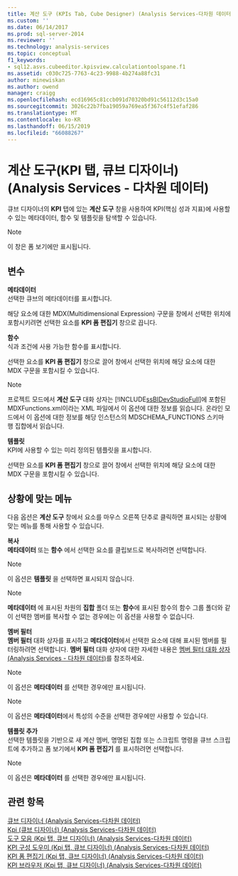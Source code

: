 ```yaml
---
title: 계산 도구 (KPIs Tab, Cube Designer) (Analysis Services-다차원 데이터) | Microsoft Docs
ms.custom: ''
ms.date: 06/14/2017
ms.prod: sql-server-2014
ms.reviewer: ''
ms.technology: analysis-services
ms.topic: conceptual
f1_keywords:
- sql12.asvs.cubeeditor.kpisview.calculationtoolspane.f1
ms.assetid: c030c725-7763-4c23-9988-4b274a88fc31
author: minewiskan
ms.author: owend
manager: craigg
ms.openlocfilehash: ecd16965c81ccb091d70320bd91c56112d3c15a0
ms.sourcegitcommit: 3026c22b7fba19059a769ea5f367c4f51efaf286
ms.translationtype: MT
ms.contentlocale: ko-KR
ms.lasthandoff: 06/15/2019
ms.locfileid: "66088267"
---
```

# <a name="calculation-tools-kpis-tab-cube-designer-analysis-services---multidimensional-data"></a>계산 도구(KPI 탭, 큐브 디자이너)(Analysis Services - 다차원 데이터)
  큐브 디자이너의 **KPI** 탭에 있는 **계산 도구** 창을 사용하여 KPI(핵심 성과 지표)에 사용할 수 있는 메타데이터, 함수 및 템플릿을 탐색할 수 있습니다.  
  
> [!NOTE]  
>  이 창은 폼 보기에만 표시됩니다.  
  
## <a name="options"></a>변수  
 **메타데이터**  
 선택한 큐브의 메타데이터를 표시합니다.  
  
 해당 요소에 대한 MDX(Multidimensional Expression) 구문을 창에서 선택한 위치에 포함시키려면 선택한 요소를 **KPI 폼 편집기** 창으로 끕니다.  
  
 **함수**  
 식과 조건에 사용 가능한 함수를 표시합니다.  
  
 선택한 요소를 **KPI 폼 편집기** 창으로 끌어 창에서 선택한 위치에 해당 요소에 대한 MDX 구문을 포함시킬 수 있습니다.  
  
> [!NOTE]  
>  프로젝트 모드에서 **계산 도구** 대화 상자는 [!INCLUDE[ssBIDevStudioFull](../includes/ssbidevstudiofull-md.md)]에 포함된 MDXFunctions.xml이라는 XML 파일에서 이 옵션에 대한 정보를 읽습니다. 온라인 모드에서 이 옵션에 대한 정보를 해당 인스턴스의 MDSCHEMA_FUNCTIONS 스키마 행 집합에서 읽습니다.  
  
 **템플릿**  
 KPI에 사용할 수 있는 미리 정의된 템플릿을 표시합니다.  
  
 선택한 요소를 **KPI 폼 편집기** 창으로 끌어 창에서 선택한 위치에 해당 요소에 대한 MDX 구문을 포함시킬 수 있습니다.  
  
## <a name="context-menu"></a>상황에 맞는 메뉴  
 다음 옵션은 **계산 도구** 창에서 요소를 마우스 오른쪽 단추로 클릭하면 표시되는 상황에 맞는 메뉴를 통해 사용할 수 있습니다.  
  
 **복사**  
 **메타데이터** 또는 **함수** 에서 선택한 요소를 클립보드로 복사하려면 선택합니다.  
  
> [!NOTE]  
>  이 옵션은 **템플릿** 을 선택하면 표시되지 않습니다.  
  
> [!NOTE]  
>  **메타데이터** 에 표시된 차원의 **집합** 폴더 또는 **함수**에 표시된 함수의 함수 그룹 폴더와 같이 선택한 멤버를 복사할 수 없는 경우에는 이 옵션을 사용할 수 없습니다.  
  
 **멤버 필터**  
 **멤버 필터** 대화 상자를 표시하고 **메타데이터**에서 선택한 요소에 대해 표시된 멤버를 필터링하려면 선택합니다. **멤버 필터** 대화 상자에 대한 자세한 내용은 [멤버 필터 대화 상자&#40;Analysis Services - 다차원 데이터&#41;](filter-members-dialog-box-analysis-services-multidimensional-data.md)를 참조하세요.  
  
> [!NOTE]  
>  이 옵션은 **메타데이터** 를 선택한 경우에만 표시됩니다.  
  
> [!NOTE]  
>  이 옵션은 **메타데이터**에서 특성의 수준을 선택한 경우에만 사용할 수 있습니다.  
  
 **템플릿 추가**  
 선택한 템플릿을 기반으로 새 계산 멤버, 명명된 집합 또는 스크립트 명령을 큐브 스크립트에 추가하고 폼 보기에서 **KPI 폼 편집기** 를 표시하려면 선택합니다.  
  
> [!NOTE]  
>  이 옵션은 **메타데이터** 를 선택한 경우에만 표시됩니다.  
  
## <a name="see-also"></a>관련 항목  
 [큐브 디자이너 &#40;Analysis Services-다차원 데이터&#41;](cube-designer-analysis-services-multidimensional-data.md)   
 [Kpi &#40;큐브 디자이너&#41; &#40;Analysis Services-다차원 데이터&#41;](kpis-cube-designer-analysis-services-multidimensional-data.md)   
 [도구 모음 &#40;Kpi 탭, 큐브 디자이너&#41; &#40;Analysis Services-다차원 데이터&#41;](toolbar-kpis-tab-cube-designer-analysis-services-multidimensional-data.md)   
 [KPI 구성 도우미 &#40;Kpi 탭, 큐브 디자이너&#41; &#40;Analysis Services-다차원 데이터&#41;](kpi-organizer-kpis-tab-cube-designer-analysis-services-multidimensional-data.md)   
 [KPI 폼 편집기 &#40;Kpi 탭, 큐브 디자이너&#41; &#40;Analysis Services-다차원 데이터&#41;](kpi-form-editor-kpis-tab-cube-designer-analysis-services-multidimensional-data.md)   
 [KPI 브라우저 &#40;Kpi 탭, 큐브 디자이너&#41; &#40;Analysis Services-다차원 데이터&#41;](kpi-browser-kpis-tab-cube-designer-analysis-services-multidimensional-data.md)  
  
  
